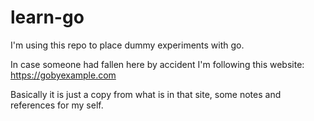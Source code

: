 # learn-go

I'm using this repo to place dummy experiments with go.

In case someone had fallen here by accident I'm following this website:
https://gobyexample.com

Basically it is just a copy from what is in that site, some notes and references for my self.
